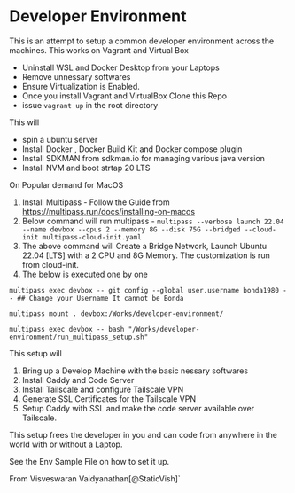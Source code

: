 # Developer Environment

This is an attempt to setup a common developer environment across the machines. 
This works on Vagrant and Virtual Box
* Uninstall WSL and Docker Desktop from your Laptops
* Remove unnessary softwares
* Ensure Virtualization is Enabled.
* Once you install Vagrant and VirtualBox Clone this Repo
* issue `vagrant up` in the root directory 

This will 
* spin a ubuntu server
* Install Docker , Docker Build Kit and Docker compose plugin 
* Install SDKMAN from sdkman.io for managing various java version 
* Install NVM and boot strtap 20 LTS

On Popular demand for MacOS
1) Install Multipass - Follow the Guide from https://multipass.run/docs/installing-on-macos
2) Below command will run multipass - `multipass --verbose launch 22.04 --name devbox --cpus 2 --memory 8G --disk 75G --bridged --cloud-init multipass-cloud-init.yaml`
3) The above command will Create a Bridge Network, Launch Ubuntu 22.04 [LTS] with a 2 CPU and 8G Memory. The customization is run from cloud-init.
4) The below is executed one by one 

```
multipass exec devbox -- git config --global user.username bonda1980 -- ## Change your Username It cannot be Bonda

multipass mount . devbox:/Works/developer-environment/

multipass exec devbox -- bash "/Works/developer-environment/run_multipass_setup.sh"

```
This setup will 
1) Bring up a Develop Machine with the basic nessary softwares
2) Install Caddy and Code Server
3) Install Tailscale and configure Tailscale VPN
4) Generate SSL Certificates for the Tailscale VPN 
5) Setup Caddy with SSL and make the code server available over Tailscale. 

This setup frees the developer in you and can code from anywhere in the world with or without a Laptop.

See the Env Sample File on how to set it up.

From
Visveswaran Vaidyanathan[@StaticVish]`
